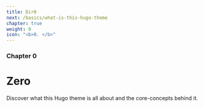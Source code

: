 ```yaml
---
title: Dir0
next: /basics/what-is-this-hugo-theme
chapter: true
weight: 0
icon: "<b>0. </b>"
---
```


### Chapter 0

# Zero

Discover what this Hugo theme is all about and the core-concepts behind it.
